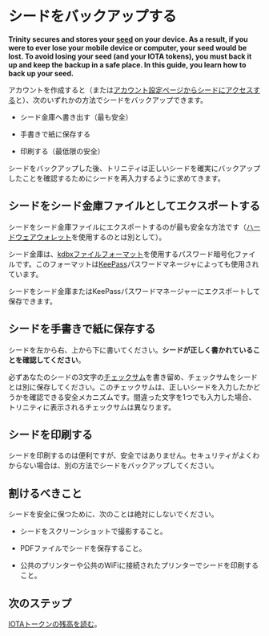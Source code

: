 # シードをバックアップする
<!-- # Back up your seed -->

**Trinity secures and stores your [seed](root://getting-started/0.1/clients/seeds.md) on your device. As a result, if you were to ever lose your mobile device or computer, your seed would be lost. To avoid losing your seed (and your IOTA tokens), you must back it up and keep the backup in a safe place. In this guide, you learn how to back up your seed.**

アカウントを作成すると（または[アカウント設定ページからシードにアクセスする](../how-to-guides/manage-your-account.md)と）、次のいずれかの方法でシードをバックアップできます。
<!-- When you create an account (or [access your seed from the account management page](../how-to-guides/manage-your-account.md)) you can back up your seed, using one of the following options: -->

- シード金庫へ書き出す（最も安全）
<!-- - SeedVault file (most secure) -->
- 手書きで紙に保存する
<!-- - Paper copy -->
- 印刷する（最低限の安全）
<!-- - Printed copy (least secure) -->

シードをバックアップした後、トリニティは正しいシードを確実にバックアップしたことを確認するためにシードを再入力するように求めてきます。
<!-- After backing up your seed, Trinity asks you to re-enter your seed to make sure that you backed up the correct one. -->

## シードをシード金庫ファイルとしてエクスポートする
<!-- ## Export your seed as a SeedVault file -->

シードをシード金庫ファイルにエクスポートするのが最も安全な方法です（[ハードウェアウォレット](../concepts/hardware-wallet.md)を使用するのとは別として）。
<!-- Exporting your seed to a SeedVault file is the most secure option (apart from using a [hardware wallet](../concepts/hardware-wallet.md)). -->

シード金庫は、[kdbxファイルフォーマット](https://keepass.info/help/kb/kdbx_4.html)を使用するパスワード暗号化ファイルです。このフォーマットは[KeePass](https://keepass.info/)パスワードマネージャによっても使用されています。
<!-- SeedVault is a password-encrypted file that uses the [kdbx file format](https://keepass.info/help/kb/kdbx_4.html). This format is also used by the [KeePass](https://keepass.info/) password manager. -->

シードをシード金庫またはKeePassパスワードマネージャーにエクスポートして保存できます。
<!-- You can export and store your seed in SeedVault or in the KeePass password manager. -->

## シードを手書きで紙に保存する
<!-- ## Write your seed on a piece of paper -->

シードを左から右、上から下に書いてください。**シードが正しく書かれていることを確認してください**。
<!-- Write your seed from left to right, top to bottom. **Check that your seed is written correctly.** -->

必ずあなたのシードの3文字の[チェックサム](root://getting-started/0.1/clients/checksums.md)を書き留め、チェックサムをシードとは別に保存してください。このチェックサムは、正しいシードを入力したかどうかを確認できる安全メカニズムです。間違った文字を1つでも入力した場合、トリニティに表示されるチェックサムは異なります。
<!-- Make sure to write your seed's 3-letter [checksum](root://getting-started/0.1/clients/checksums.md) and keep it separate from your seed. This checksum is a safety mechanism that allows you to check whether you entered the correct seed. If you enter one wrong character, the checksum that's displayed in Trinity will be different. -->

## シードを印刷する
<!-- ## Print your seed -->

シードを印刷するのは便利ですが、安全ではありません。セキュリティがよくわからない場合は、別の方法でシードをバックアップしてください。
<!-- Although printing your seed is convenient, it can be unsafe. If you're unsure about security, then use another option to back up your seed. -->

## 割けるべきこと
<!-- ## What to avoid -->

シードを安全に保つために、次のことは絶対にしないでください。
<!-- To keep your seed safe you should never do any of the following: -->

- シードをスクリーンショットで撮影すること。
<!-- - Screenshot your seed. -->
- PDFファイルでシードを保存すること。
<!-- - Print your seed on PDF file -->
- 公共のプリンターや公共のWiFiに接続されたプリンターでシードを印刷すること。
<!-- - Print your seed from a public printer or one that's connected to WiFi -->

## 次のステップ
<!-- ## Next steps -->

[IOTAトークンの残高を読む](../how-to-guides/read-your-balance.md)。
<!-- [Read your balance of IOTA tokens](../how-to-guides/read-your-balance.md). -->
